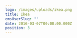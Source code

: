 ```yaml
---
logo: /images/uploads/ikea.png
title: Ikea
cmsUserSlug: ""
date: 2016-03-07T00:00:00.000Z
position: 3
---
```


